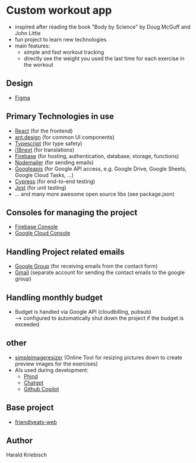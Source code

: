 # Custom workout app

- inspired after reading the book "Body by Science" by Doug McGuff and John Little
- fun project to learn new technologies
- main features:
    - simple and fast workout tracking
    - directly see the weight you used the last time for each exercise in the workout

## Design

- [Figma](https://www.figma.com/file/ki0V74jthpcWZpdfiSg8PZ/big5workout?type=design&node-id=1%3A3&mode=design&t=8Ap95bPSUntseAOt-1)

## Primary Technologies in use

- [React](https://reactjs.org/) (for the frontend)
- [ant.design](https://ant.design/) (for common UI components)
- [Typescript](https://www.typescriptlang.org/) (for type safety)
- [i18next](https://www.i18next.com/) (for translations)
- [Firebase](https://firebase.google.com/) (for hosting, authentication, database, storage, functions)
- [Nodemailer](https://nodemailer.com/about/) (for sending emails)
- [Googleapis](https://developers.google.com/apis-explorer) (for Google API access, e.g. Google Drive, Google Sheets,
  Google Cloud Tasks, ...)
- [Cypress](https://www.cypress.io/) (for end-to-end testing)
- [Jest](https://jestjs.io/) (for unit testing)
- ... and many more awesome open source libs (see package.json)

## Consoles for managing the project

- [Firebase Console](https://console.firebase.google.com/u/2/project/big5workout/overview)
- [Google Cloud Console](https://console.cloud.google.com/home/dashboard?project=big5workout)

## Handling Project related emails

- [Google Group](https://groups.google.com/u/2/g/big5workout) (for receiving emails from the contact form)
- [Gmail](https://mail.google.com/) (separate account for sending the contact emails to the google group)

## Handling monthly budget

- Budget is handled via Google API (cloudbilling, pubsub) \
  --> configured to automatically shut down the project if the budget is exceeded

## other

- [simpleimageresizer](https://www.simpleimageresizer.com/upload) (Online Tool for resizing pictures down to create
  preview images for the exercises)
- AIs used during development:
    - [Phind](https://www.phind.com/)
    - [Chatgpt](https://chatgpt.com/)
    - [Github Copilot](https://copilot.github.com/)

## Base project
- [friendlyeats-web](https://github.com/firebase/friendlyeats-web/tree/master/reactfire-end)

## Author
Harald Kriebisch
